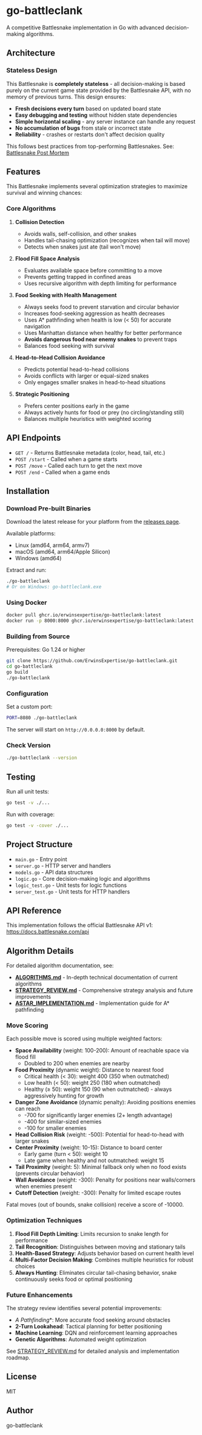 # go-battleclank

A competitive Battlesnake implementation in Go with advanced decision-making algorithms.

## Architecture

### Stateless Design

This Battlesnake is **completely stateless** - all decision-making is based purely on the current game state provided by the Battlesnake API, with no memory of previous turns. This design ensures:

- **Fresh decisions every turn** based on updated board state
- **Easy debugging and testing** without hidden state dependencies
- **Simple horizontal scaling** - any server instance can handle any request
- **No accumulation of bugs** from stale or incorrect state
- **Reliability** - crashes or restarts don't affect decision quality

This follows best practices from top-performing Battlesnakes. See: [Battlesnake Post Mortem](https://medium.com/asymptoticlabs/battlesnake-post-mortem-a5917f9a3428)

## Features

This Battlesnake implements several optimization strategies to maximize survival and winning chances:

### Core Algorithms

1. **Collision Detection**
   - Avoids walls, self-collision, and other snakes
   - Handles tail-chasing optimization (recognizes when tail will move)
   - Detects when snakes just ate (tail won't move)

2. **Flood Fill Space Analysis**
   - Evaluates available space before committing to a move
   - Prevents getting trapped in confined areas
   - Uses recursive algorithm with depth limiting for performance

3. **Food Seeking with Health Management**
   - Always seeks food to prevent starvation and circular behavior
   - Increases food-seeking aggression as health decreases
   - Uses A* pathfinding when health is low (< 50) for accurate navigation
   - Uses Manhattan distance when healthy for better performance
   - **Avoids dangerous food near enemy snakes** to prevent traps
   - Balances food seeking with survival

4. **Head-to-Head Collision Avoidance**
   - Predicts potential head-to-head collisions
   - Avoids conflicts with larger or equal-sized snakes
   - Only engages smaller snakes in head-to-head situations

5. **Strategic Positioning**
   - Prefers center positions early in the game
   - Always actively hunts for food or prey (no circling/standing still)
   - Balances multiple heuristics with weighted scoring

## API Endpoints

- `GET /` - Returns Battlesnake metadata (color, head, tail, etc.)
- `POST /start` - Called when a game starts
- `POST /move` - Called each turn to get the next move
- `POST /end` - Called when a game ends

## Installation

### Download Pre-built Binaries

Download the latest release for your platform from the [releases page](https://github.com/ErwinsExpertise/go-battleclank/releases).

Available platforms:
- Linux (amd64, arm64, armv7)
- macOS (amd64, arm64/Apple Silicon)
- Windows (amd64)

Extract and run:
```bash
./go-battleclank
# Or on Windows: go-battleclank.exe
```

### Using Docker

```bash
docker pull ghcr.io/erwinsexpertise/go-battleclank:latest
docker run -p 8000:8000 ghcr.io/erwinsexpertise/go-battleclank:latest
```

### Building from Source

Prerequisites: Go 1.24 or higher

```bash
git clone https://github.com/ErwinsExpertise/go-battleclank.git
cd go-battleclank
go build
./go-battleclank
```

### Configuration

Set a custom port:
```bash
PORT=8080 ./go-battleclank
```

The server will start on `http://0.0.0.0:8000` by default.

### Check Version

```bash
./go-battleclank --version
```

## Testing

Run all unit tests:

```bash
go test -v ./...
```

Run with coverage:

```bash
go test -v -cover ./...
```

## Project Structure

- `main.go` - Entry point
- `server.go` - HTTP server and handlers
- `models.go` - API data structures
- `logic.go` - Core decision-making logic and algorithms
- `logic_test.go` - Unit tests for logic functions
- `server_test.go` - Unit tests for HTTP handlers

## API Reference

This implementation follows the official Battlesnake API v1:
https://docs.battlesnake.com/api

## Algorithm Details

For detailed algorithm documentation, see:
- **[ALGORITHMS.md](ALGORITHMS.md)** - In-depth technical documentation of current algorithms
- **[STRATEGY_REVIEW.md](STRATEGY_REVIEW.md)** - Comprehensive strategy analysis and future improvements
- **[ASTAR_IMPLEMENTATION.md](ASTAR_IMPLEMENTATION.md)** - Implementation guide for A* pathfinding

### Move Scoring

Each possible move is scored using multiple weighted factors:

- **Space Availability** (weight: 100-200): Amount of reachable space via flood fill
  - Doubled to 200 when enemies are nearby
- **Food Proximity** (dynamic weight): Distance to nearest food
  - Critical health (< 30): weight 400 (350 when outmatched)
  - Low health (< 50): weight 250 (180 when outmatched)
  - Healthy (≥ 50): weight 150 (90 when outmatched) - always aggressively hunting for growth
- **Danger Zone Avoidance** (dynamic penalty): Avoiding positions enemies can reach
  - -700 for significantly larger enemies (2+ length advantage)
  - -400 for similar-sized enemies
  - -100 for smaller enemies
- **Head Collision Risk** (weight: -500): Potential for head-to-head with larger snakes
- **Center Proximity** (weight: 10-15): Distance to board center
  - Early game (turn < 50): weight 10
  - Late game when healthy and not outmatched: weight 15
- **Tail Proximity** (weight: 5): Minimal fallback only when no food exists (prevents circular behavior)
- **Wall Avoidance** (weight: -300): Penalty for positions near walls/corners when enemies present
- **Cutoff Detection** (weight: -300): Penalty for limited escape routes

Fatal moves (out of bounds, snake collision) receive a score of -10000.

### Optimization Techniques

1. **Flood Fill Depth Limiting**: Limits recursion to snake length for performance
2. **Tail Recognition**: Distinguishes between moving and stationary tails
3. **Health-Based Strategy**: Adjusts behavior based on current health level
4. **Multi-Factor Decision Making**: Combines multiple heuristics for robust choices
5. **Always Hunting**: Eliminates circular tail-chasing behavior, snake continuously seeks food or optimal positioning

### Future Enhancements

The strategy review identifies several potential improvements:
- **A* Pathfinding**: More accurate food seeking around obstacles
- **2-Turn Lookahead**: Tactical planning for better positioning
- **Machine Learning**: DQN and reinforcement learning approaches
- **Genetic Algorithms**: Automated weight optimization

See [STRATEGY_REVIEW.md](STRATEGY_REVIEW.md) for detailed analysis and implementation roadmap.

## License

MIT

## Author

go-battleclank